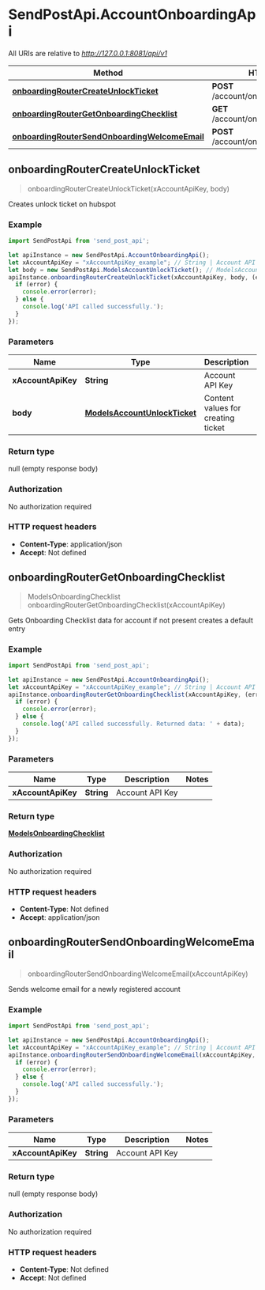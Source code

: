 # SendPostApi.AccountOnboardingApi

All URIs are relative to *http://127.0.0.1:8081/api/v1*

Method | HTTP request | Description
------------- | ------------- | -------------
[**onboardingRouterCreateUnlockTicket**](AccountOnboardingApi.md#onboardingRouterCreateUnlockTicket) | **POST** /account/onboarding/unlockticket | 
[**onboardingRouterGetOnboardingChecklist**](AccountOnboardingApi.md#onboardingRouterGetOnboardingChecklist) | **GET** /account/onboarding/checklist | 
[**onboardingRouterSendOnboardingWelcomeEmail**](AccountOnboardingApi.md#onboardingRouterSendOnboardingWelcomeEmail) | **POST** /account/onboarding/welcome | 



## onboardingRouterCreateUnlockTicket

> onboardingRouterCreateUnlockTicket(xAccountApiKey, body)



Creates unlock ticket on hubspot

### Example

```javascript
import SendPostApi from 'send_post_api';

let apiInstance = new SendPostApi.AccountOnboardingApi();
let xAccountApiKey = "xAccountApiKey_example"; // String | Account API Key
let body = new SendPostApi.ModelsAccountUnlockTicket(); // ModelsAccountUnlockTicket | Content values for creating ticket
apiInstance.onboardingRouterCreateUnlockTicket(xAccountApiKey, body, (error, data, response) => {
  if (error) {
    console.error(error);
  } else {
    console.log('API called successfully.');
  }
});
```

### Parameters


Name | Type | Description  | Notes
------------- | ------------- | ------------- | -------------
 **xAccountApiKey** | **String**| Account API Key | 
 **body** | [**ModelsAccountUnlockTicket**](ModelsAccountUnlockTicket.md)| Content values for creating ticket | 

### Return type

null (empty response body)

### Authorization

No authorization required

### HTTP request headers

- **Content-Type**: application/json
- **Accept**: Not defined


## onboardingRouterGetOnboardingChecklist

> ModelsOnboardingChecklist onboardingRouterGetOnboardingChecklist(xAccountApiKey)



Gets Onboarding Checklist data for account if not present creates a default entry

### Example

```javascript
import SendPostApi from 'send_post_api';

let apiInstance = new SendPostApi.AccountOnboardingApi();
let xAccountApiKey = "xAccountApiKey_example"; // String | Account API Key
apiInstance.onboardingRouterGetOnboardingChecklist(xAccountApiKey, (error, data, response) => {
  if (error) {
    console.error(error);
  } else {
    console.log('API called successfully. Returned data: ' + data);
  }
});
```

### Parameters


Name | Type | Description  | Notes
------------- | ------------- | ------------- | -------------
 **xAccountApiKey** | **String**| Account API Key | 

### Return type

[**ModelsOnboardingChecklist**](ModelsOnboardingChecklist.md)

### Authorization

No authorization required

### HTTP request headers

- **Content-Type**: Not defined
- **Accept**: application/json


## onboardingRouterSendOnboardingWelcomeEmail

> onboardingRouterSendOnboardingWelcomeEmail(xAccountApiKey)



Sends welcome email for a newly registered account

### Example

```javascript
import SendPostApi from 'send_post_api';

let apiInstance = new SendPostApi.AccountOnboardingApi();
let xAccountApiKey = "xAccountApiKey_example"; // String | Account API Key
apiInstance.onboardingRouterSendOnboardingWelcomeEmail(xAccountApiKey, (error, data, response) => {
  if (error) {
    console.error(error);
  } else {
    console.log('API called successfully.');
  }
});
```

### Parameters


Name | Type | Description  | Notes
------------- | ------------- | ------------- | -------------
 **xAccountApiKey** | **String**| Account API Key | 

### Return type

null (empty response body)

### Authorization

No authorization required

### HTTP request headers

- **Content-Type**: Not defined
- **Accept**: Not defined

